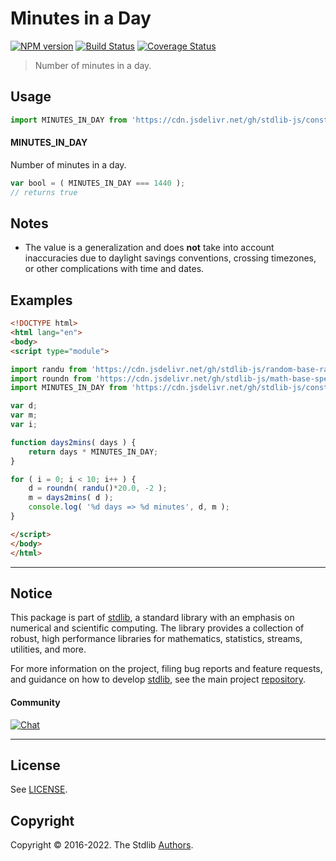 <!--

@license Apache-2.0

Copyright (c) 2018 The Stdlib Authors.

Licensed under the Apache License, Version 2.0 (the "License");
you may not use this file except in compliance with the License.
You may obtain a copy of the License at

   http://www.apache.org/licenses/LICENSE-2.0

Unless required by applicable law or agreed to in writing, software
distributed under the License is distributed on an "AS IS" BASIS,
WITHOUT WARRANTIES OR CONDITIONS OF ANY KIND, either express or implied.
See the License for the specific language governing permissions and
limitations under the License.

-->

# Minutes in a Day

[![NPM version][npm-image]][npm-url] [![Build Status][test-image]][test-url] [![Coverage Status][coverage-image]][coverage-url] <!-- [![dependencies][dependencies-image]][dependencies-url] -->

> Number of minutes in a day.



<section class="usage">

## Usage

```javascript
import MINUTES_IN_DAY from 'https://cdn.jsdelivr.net/gh/stdlib-js/constants-time-minutes-in-day@esm/index.mjs';
```

#### MINUTES_IN_DAY

Number of minutes in a day.

```javascript
var bool = ( MINUTES_IN_DAY === 1440 );
// returns true
```

</section>

<!-- /.usage -->

<section class="notes">

## Notes

-   The value is a generalization and does **not** take into account inaccuracies due to daylight savings conventions, crossing timezones, or other complications with time and dates. 

</section>

<!-- /.notes -->

<section class="examples">

## Examples

<!-- eslint no-undef: "error" -->

```html
<!DOCTYPE html>
<html lang="en">
<body>
<script type="module">

import randu from 'https://cdn.jsdelivr.net/gh/stdlib-js/random-base-randu@esm/index.mjs';
import roundn from 'https://cdn.jsdelivr.net/gh/stdlib-js/math-base-special-roundn@esm/index.mjs';
import MINUTES_IN_DAY from 'https://cdn.jsdelivr.net/gh/stdlib-js/constants-time-minutes-in-day@esm/index.mjs';

var d;
var m;
var i;

function days2mins( days ) {
    return days * MINUTES_IN_DAY;
}

for ( i = 0; i < 10; i++ ) {
    d = roundn( randu()*20.0, -2 );
    m = days2mins( d );
    console.log( '%d days => %d minutes', d, m );
}

</script>
</body>
</html>
```

</section>

<!-- /.examples -->

<!-- Section for related `stdlib` packages. Do not manually edit this section, as it is automatically populated. -->

<section class="related">

</section>

<!-- /.related -->

<!-- Section for all links. Make sure to keep an empty line after the `section` element and another before the `/section` close. -->


<section class="main-repo" >

* * *

## Notice

This package is part of [stdlib][stdlib], a standard library with an emphasis on numerical and scientific computing. The library provides a collection of robust, high performance libraries for mathematics, statistics, streams, utilities, and more.

For more information on the project, filing bug reports and feature requests, and guidance on how to develop [stdlib][stdlib], see the main project [repository][stdlib].

#### Community

[![Chat][chat-image]][chat-url]

---

## License

See [LICENSE][stdlib-license].


## Copyright

Copyright &copy; 2016-2022. The Stdlib [Authors][stdlib-authors].

</section>

<!-- /.stdlib -->

<!-- Section for all links. Make sure to keep an empty line after the `section` element and another before the `/section` close. -->

<section class="links">

[npm-image]: http://img.shields.io/npm/v/@stdlib/constants-time-minutes-in-day.svg
[npm-url]: https://npmjs.org/package/@stdlib/constants-time-minutes-in-day

[test-image]: https://github.com/stdlib-js/constants-time-minutes-in-day/actions/workflows/test.yml/badge.svg?branch=main
[test-url]: https://github.com/stdlib-js/constants-time-minutes-in-day/actions/workflows/test.yml?query=branch:main

[coverage-image]: https://img.shields.io/codecov/c/github/stdlib-js/constants-time-minutes-in-day/main.svg
[coverage-url]: https://codecov.io/github/stdlib-js/constants-time-minutes-in-day?branch=main

<!--

[dependencies-image]: https://img.shields.io/david/stdlib-js/constants-time-minutes-in-day.svg
[dependencies-url]: https://david-dm.org/stdlib-js/constants-time-minutes-in-day/main

-->

[chat-image]: https://img.shields.io/gitter/room/stdlib-js/stdlib.svg
[chat-url]: https://gitter.im/stdlib-js/stdlib/

[stdlib]: https://github.com/stdlib-js/stdlib

[stdlib-authors]: https://github.com/stdlib-js/stdlib/graphs/contributors

[umd]: https://github.com/umdjs/umd
[es-module]: https://developer.mozilla.org/en-US/docs/Web/JavaScript/Guide/Modules

[deno-url]: https://github.com/stdlib-js/constants-time-minutes-in-day/tree/deno
[umd-url]: https://github.com/stdlib-js/constants-time-minutes-in-day/tree/umd
[esm-url]: https://github.com/stdlib-js/constants-time-minutes-in-day/tree/esm

[stdlib-license]: https://raw.githubusercontent.com/stdlib-js/constants-time-minutes-in-day/main/LICENSE

</section>

<!-- /.links -->
